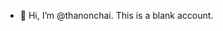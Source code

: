 - 👋 Hi, I’m @thanonchai.  This is a blank account.
<!---
thanonchai/thanonchai is a ✨ special ✨ repository because its `README.md` (this file) appears on your GitHub profile.
You can click the Preview link to take a look at your changes.
--->
